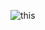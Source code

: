 <!-- ![this](https://media.discordapp.net/attachments/925254153729609776/944629080752525372/Screen_Shot_2022-02-19_at_8.18.38_AM.png) -->
![this](https://media.discordapp.net/attachments/881969144814256200/967835304323072050/Screen_Shot_2022-04-24_at_10.11.41_AM.png)

